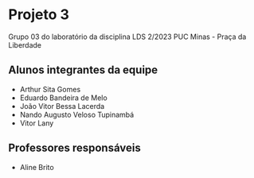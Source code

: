 # Projeto 3
Grupo 03 do laboratório da disciplina LDS 2/2023 PUC Minas - Praça da Liberdade

## Alunos integrantes da equipe

* Arthur Sita Gomes
* Eduardo Bandeira de Melo
* João Vitor Bessa Lacerda
* Nando Augusto Veloso Tupinambá
* Vitor Lany

## Professores responsáveis

* Aline Brito
